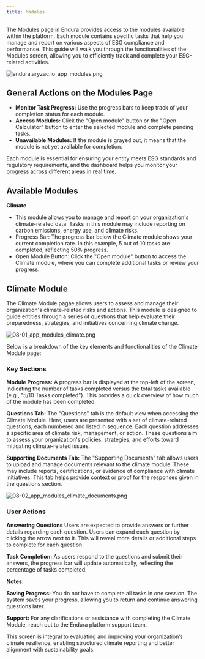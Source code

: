 ```yaml
---
title: Modules
---
```


The Modules page in Endura provides access to the modules available within the platform. Each module contains specific tasks that help you manage and report on various aspects of ESG compliance and performance. This guide will walk you through the functionalities of the Modules screen, allowing you to efficiently track and complete your ESG-related activities.

![endura.aryzac.io\_app\_modules.png](https://docs.endura.earth/endura.aryzac.io_app_modules.png)

## **General Actions on the Modules Page**

- **Monitor Task Progress:** Use the progress bars to keep track of your completion status for each module.
- **Access Modules:** Click the "Open module" button or the "Open Calculator" button to enter the selected module and complete pending tasks.
- **Unavailable Modules:** If the module is grayed out, it means that the module is not yet available for completion.

Each module is essential for ensuring your entity meets ESG standards and regulatory requirements, and the dashboard helps you monitor your progress across different areas in real time.

## **Available Modules**

**Climate**

- This module allows you to manage and report on your organization's climate-related data. Tasks in this module may include reporting on carbon emissions, energy use, and climate risks.
- Progress Bar: The progress bar below the Climate module shows your current completion rate. In this example, 5 out of 10 tasks are completed, reflecting 50% progress.
- Open Module Button: Click the "Open module" button to access the Climate module, where you can complete additional tasks or review your progress.

## **Climate Module**

The Climate Module pagae allows users to assess and manage their organization's climate-related risks and actions. This module is designed to guide entities through a series of questions that help evaluate their preparedness, strategies, and initiatives concerning climate change.

![08-01\_app\_modules\_climate.png](https://docs.endura.earth/08-01_app_modules_climate.png)

Below is a breakdown of the key elements and functionalities of the Climate Module page:

### **Key Sections**

**Module Progress:** A progress bar is displayed at the top-left of the screen, indicating the number of tasks completed versus the total tasks available (e.g., "5/10 Tasks completed"). This provides a quick overview of how much of the module has been completed.

**Questions Tab:** The "Questions" tab is the default view when accessing the Climate Module. Here, users are presented with a set of climate-related questions, each numbered and listed in sequence. Each question addresses a specific area of climate risk, management, or action. These questions aim to assess your organization's policies, strategies, and efforts toward mitigating climate-related issues.

**Supporting Documents Tab:** The "Supporting Documents" tab allows users to upload and manage documents relevant to the climate module. These may include reports, certifications, or evidence of compliance with climate initiatives. This tab helps provide context or proof for the responses given in the questions section.

![08-02\_app\_modules\_climate\_documents.png](https://docs.endura.earth/08-02_app_modules_climate_documents.png)

### **User Actions**

**Answering Questions** Users are expected to provide answers or further details regarding each question. Users can expand each question by clicking the arrow next to it. This will reveal more details or additional steps to complete for each question.

**Task Completion:** As users respond to the questions and submit their answers, the progress bar will update automatically, reflecting the percentage of tasks completed.

**Notes:**

**Saving Progress:** You do not have to complete all tasks in one session. The system saves your progress, allowing you to return and continue answering questions later.

**Support:** For any clarifications or assistance with completing the Climate Module, reach out to the Endura platform support team.

This screen is integral to evaluating and improving your organization’s climate resilience, enabling structured climate reporting and better alignment with sustainability goals.

